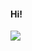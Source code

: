 #### Hi! 

<p align="left">
  <a href="https://skillicons.dev">
    <img src="https://skillicons.dev/icons?i=java,spring,maven,hibernate,aws,postgres" />
  </a>
</p>



